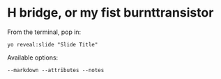 
# H bridge, or my fist burnttransistor

From the terminal, pop in:

  ```yo reveal:slide "Slide Title"```

Available options:

 ```--markdown --attributes --notes```
